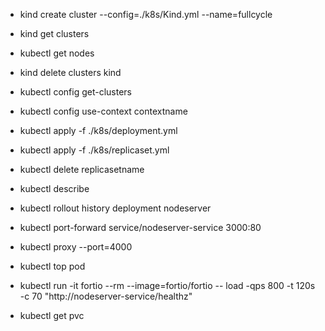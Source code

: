 * kind create cluster --config=./k8s/Kind.yml --name=fullcycle
*  kind get clusters
* kubectl get nodes
* kind delete clusters kind
* kubectl config get-clusters
* kubectl config use-context contextname

* kubectl apply -f ./k8s/deployment.yml
* kubectl apply -f ./k8s/replicaset.yml
* kubectl delete replicasetname
* kubectl describe 
* kubectl rollout history deployment nodeserver
* kubectl port-forward service/nodeserver-service 3000:80
* kubectl proxy --port=4000


* kubectl top pod 
* kubectl run -it  fortio --rm --image=fortio/fortio -- load -qps 800 -t 120s -c 70 "http://nodeserver-service/healthz"
* kubectl get pvc
